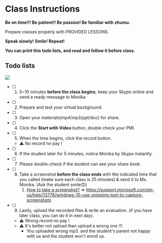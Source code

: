 # Class Instructions

**Be on time!!!  Be patient!!  Be passion!  Be familiar with zhumu.**

Prepare classes properly with PROVIDED LESSONS.

**Speak slowly!  Smile!  Repeat!**

**You can print this todo lists, and read and follow it before class.**

## Todo lists

![](https://abc.51share.ml/images/2019/09/17/JT7CHGexg5/1568718246121.jpg)

- [ ] 1. 5~10 minutes **before the class begins**, keep your Skype online and send a ready message to Monika 

- [ ] 2.  Prepare and test your virtual background. 

- [ ] 3.  Open your materials(mp4/mp3/ppt/doc) for share.

- [ ] 4. Click the **Start with Video** button, double check your PMI.

- [ ] 5. When the time begins, click the record button. 

  - ⚠️ No record no pay !

- [ ] 6. If the student later for 5 minutes, notice Monika by Skype instantly.

- [ ] 7. Please double-check if the student can see your share book. 

- [ ] 8. Take a screenshot **before the class ends** with the indicated time that you called (make sure each class is 25 minutes) & send it to Ms. Monika. (Ask the student smile😊)
     1. [How to take a screenshot?](http://flychat.ml/IT/cs.html#_1-how-to-take-a-screenshot) => https://support.microsoft.com/en-us/help/13776/windows-10-use-snipping-tool-to-capture-screenshots

- [ ] 9. Lastly, upload the recorded files & write an evaluation. (if you have later class, you can do it in next day).

  - ⚠️ Wrong record no pay !
  - ⚠️ It's better not upload than upload a wrong one !!!
    - You uploaded wrong mp3. and the student's parent not happy with us and the student won't enroll us.

